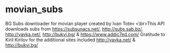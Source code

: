 # movian_subs
BG Subs downloader for movian player created by Ivan Totev
<\br>This API downloads subs from https://subsunacs.net/, http://subs.sab.bz/, http://yavka.net/, http://bukvi.bg/ & https://www.addic7ed.com/
Gratitude to Kiril Kirilov for the additional sites included http://yavka.net/ & http://bukvi.bg/
